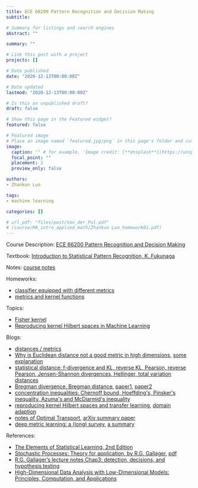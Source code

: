 ```yaml
---
title: ECE 66200 Pattern Recognition and Decision Making
subtitle: 

# Summary for listings and search engines
abstract: ""

summary: ""

# Link this post with a project
projects: []

# Date published
date: "2020-12-13T00:00:00Z"

# Date updated
lastmod: "2020-12-13T00:00:00Z"

# Is this an unpublished draft?
draft: false

# Show this page in the Featured widget?
featured: false

# Featured image
# Place an image named `featured.jpg/png` in this page's folder and customize its options here.
image:
  caption: '' # for example, 'Image credit: [**Unsplash**](https://unsplash.com/photos/CpkOjOcXdUY)'
  focal_point: ""
  placement: 2
  preview_only: false

authors:
- Zhankun Luo

tags:
- machine learning

categories: []

# url_pdf: "files/post/Van_der_Pol.pdf"
# (course/MA_intro_applied_math/Zhankun Luo_homework01.pdf)
---
```

<!--more-->
Course Description: [ECE 66200 Pattern Recognition and Decision Making](https://engineering.purdue.edu/~mboutin/ECE662.html)

Textbook: [Introduction to Statistical Pattern Recognition, K. Fukunaga](https://www.elsevier.com/books/introduction-to-statistical-pattern-recognition/fukunaga/978-0-08-047865-4)

Notes: [course notes](https://engineering.purdue.edu/~mboutin/ECE662_files/Lecture_NotesECE662.pdf)

Homeworks:
* [classifier equipped with different metrics](ECE637_Zhankun_Luo_hw1.pdf)
* [metrics and kernel functions](ECE637_Zhankun_Luo_hw2.pdf)

Topics:
* [Fisher kernel](https://direct.mit.edu/neco/article-abstract/16/1/115/6806/Asymptotic-Properties-of-the-Fisher-Kernel)
* [Reproducing kernel Hilbert spaces in Machine Learning](http://www.gatsby.ucl.ac.uk/~gretton/coursefiles/rkhscourse.html)

Blogs:
* [distances / metrics](https://zhuanlan.zhihu.com/p/101277851)
* [Why is Euclidean distance not a good metric in high dimensions](https://stats.stackexchange.com/questions/99171/why-is-euclidean-distance-not-a-good-metric-in-high-dimensions), [some explanation](https://www.zhihu.com/question/323639342/answer/1235542428)
* [statistical distance: f-divergence and KL, reverse KL, Pearson, reverse Pearson, Jensen-Shannon divergences, Hellinger, total variation distances](https://www.zhihu.com/question/39872326/answer/92491155)
* [Bregman divergence, Bregman distance](https://www.zhihu.com/question/22426561/answer/209594421), [paper1](https://ieeexplore.ieee.org/document/1459065), [paper2](https://www.jmlr.org/papers/volume6/banerjee05b/banerjee05b.pdf)
* [concentration inequalities: Chernoff bound, Hoeffding's, Pinsker's inequality, Azuma's and McDiarmid's inequality](https://zhuanlan.zhihu.com/p/424198728)
* [reproducing kernel Hilbert spaces and transfer learning](https://zhuanlan.zhihu.com/p/440595446), [domain adaption](https://zhuanlan.zhihu.com/p/439560708)
* [notes of Optimal Transport](https://zhuanlan.zhihu.com/p/82424946), [arXiv summary paper](https://arxiv.org/pdf/1803.00567.pdf)
* [deep metric learning: a (long) survey](https://hav4ik.github.io/articles/deep-metric-learning-survey#shopee-price-match), [a summary](https://zhuanlan.zhihu.com/p/145706950)

References:
* [The Elements of Statistical Learning, 2nd Edition](https://hastie.su.domains/Papers/ESLII.pdf)
* [Stochastic Processes: Theory for application, by R.G. Gallager](https://www.cambridge.org/td/titles/stochastic-processes-theory-applications), [pdf](http://ce.sharif.edu/courses/97-98/1/ce695-1/resources/root/Resources/Gallager_R.G._Stochastic_Processes_Theory_for_Applications.pdf)
* [R.G. Gallager’s lecture notes Chap3: detection, decisions, and hypothesis testing](http://web.mit.edu/gallager/www/papers/chap3.pdf)
* [High-Dimensional Data Analysis with Low-Dimensional Models: Principles, Computation, and Applications](https://book-wright-ma.github.io/)